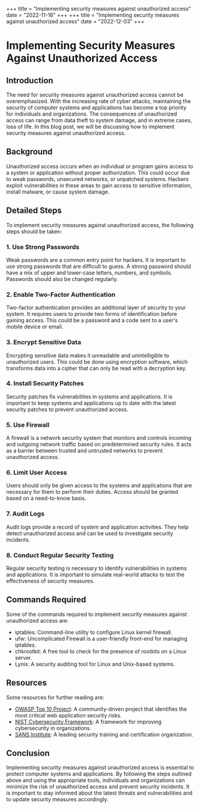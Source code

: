 +++
title = "Implementing security measures against unauthorized access"
date = "2022-11-16"
+++
+++
title = "Implementing security measures against unauthorized access"
date = "2022-12-03"
+++


# Implementing Security Measures Against Unauthorized Access


## Introduction

The need for security measures against unauthorized access cannot be overemphasized. With the increasing rate of cyber attacks, maintaining the security of computer systems and applications has become a top priority for individuals and organizations. The consequences of unauthorized access can range from data theft to system damage, and in extreme cases, loss of life. In this blog post, we will be discussing how to implement security measures against unauthorized access.

## Background

Unauthorized access occurs when an individual or program gains access to a system or application without proper authorization. This could occur due to weak passwords, unsecured networks, or unpatched systems. Hackers exploit vulnerabilities in these areas to gain access to sensitive information, install malware, or cause system damage.

## Detailed Steps

To implement security measures against unauthorized access, the following steps should be taken:

### 1. Use Strong Passwords

Weak passwords are a common entry point for hackers. It is important to use strong passwords that are difficult to guess. A strong password should have a mix of upper and lower-case letters, numbers, and symbols. Passwords should also be changed regularly.

### 2. Enable Two-Factor Authentication

Two-factor authentication provides an additional layer of security to your system. It requires users to provide two forms of identification before gaining access. This could be a password and a code sent to a user's mobile device or email.

### 3. Encrypt Sensitive Data

Encrypting sensitive data makes it unreadable and unintelligible to unauthorized users. This could be done using encryption software, which transforms data into a cipher that can only be read with a decryption key.

### 4. Install Security Patches

Security patches fix vulnerabilities in systems and applications. It is important to keep systems and applications up to date with the latest security patches to prevent unauthorized access.

### 5. Use Firewall

A firewall is a network security system that monitors and controls incoming and outgoing network traffic based on predetermined security rules. It acts as a barrier between trusted and untrusted networks to prevent unauthorized access.

### 6. Limit User Access

Users should only be given access to the systems and applications that are necessary for them to perform their duties. Access should be granted based on a need-to-know basis.

### 7. Audit Logs

Audit logs provide a record of system and application activities. They help detect unauthorized access and can be used to investigate security incidents.

### 8. Conduct Regular Security Testing

Regular security testing is necessary to identify vulnerabilities in systems and applications. It is important to simulate real-world attacks to test the effectiveness of security measures.

## Commands Required

Some of the commands required to implement security measures against unauthorized access are:

- iptables: Command-line utility to configure Linux kernel firewall.
- ufw: Uncomplicated Firewall is a user-friendly front-end for managing iptables.
- chkrootkit: A free tool to check for the presence of rootkits on a Linux server.
- Lynis: A security auditing tool for Linux and Unix-based systems.

## Resources

Some resources for further reading are:

- [OWASP Top 10 Project](https://owasp.org/Top10/): A community-driven project that identifies the most critical web application security risks.
- [NIST Cybersecurity Framework](https://www.nist.gov/cyberframework/): A framework for improving cybersecurity in organizations.
- [SANS Institute](https://www.sans.org/): A leading security training and certification organization.

## Conclusion

Implementing security measures against unauthorized access is essential to protect computer systems and applications. By following the steps outlined above and using the appropriate tools, individuals and organizations can minimize the risk of unauthorized access and prevent security incidents. It is important to stay informed about the latest threats and vulnerabilities and to update security measures accordingly.
